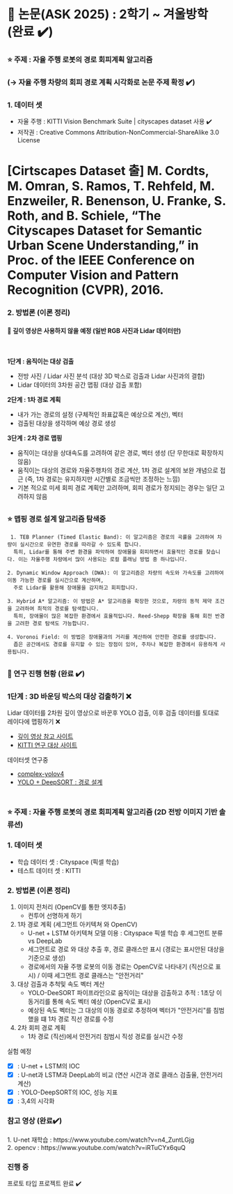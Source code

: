 # 🥇 논문(ASK 2025) : 2학기 ~ 겨울방학 (완료 ✔️)
### :star: 주제 : 자율 주행 로봇의 경로 회피계획 알고리즘 
### (→ 자율 주행 차량의 회피 경로 계획 시각화로 논문 주제 확정 ✔️)
<h3>1. 데이터 셋</h3>

- 자율 주행 : KITTI Vision Benchmark Suite | cityscapes dataset 사용 ✔️
- 저작권 : Creative Commons Attribution-NonCommercial-ShareAlike 3.0 License

# [Cirtscapes Dataset 출] M. Cordts, M. Omran, S. Ramos, T. Rehfeld, M. Enzweiler, R. Benenson, U. Franke, S. Roth, and B. Schiele, “The Cityscapes Dataset for Semantic Urban Scene Understanding,” in Proc. of the IEEE Conference on Computer Vision and Pattern Recognition (CVPR), 2016.

<h3>2. 방법론 (이론 정리)</h3>
<h4>🥈 깊이 영상은 사용하지 않을 예정 (일반 RGB 사진과 Lidar 데이터만)</h4><br>

**1단계 : 움직이는 대상 검출**
- 전방 사진 / Lidar 사진 분석 (대상 3D 박스로 검출과 Lidar 사진과의 결합)
- Lidar 데이터의 3차원 공간 맵핑 (대상 검출 포함)

**2단계 : 1차 경로 계획**
- 내가 가는 경로의 설정 (구체적인 좌표값혹은 예상으로 계산), 벡터
- 검출된 대상을 생각하며 예상 경로 생성

**3단계 : 2차 경로 맵핑**
- 움직이는 대상을 상대속도를 고려하여 같은 경로, 벡터 생성 (단 무한대로 확장하지 않음)
- 움직이는 대상의 경로와 자율주행차의 경로 계산, 1차 경로 설계의 보완 개념으로 접근 (즉, 1차 경로는 유지하지만 시간별로 조금씩만 조정하는 느낌)
- 기본 적으로 미세 회피 경로 계획만 고려하며, 회피 경로가 정지되는 경우는 일단 고려하지 않음 <br>
##
### :star: 맵핑 경로 설계 알고리즘 탐색중
<pre><code> 1. TEB Planner (Timed Elastic Band): 이 알고리즘은 경로의 곡률을 고려하여 차량이 실시간으로 유연한 경로를 따라갈 수 있도록 합니다. 
  특히, Lidar를 통해 주변 환경을 파악하여 장애물을 회피하면서 효율적인 경로를 찾습니다. 이는 자율주행 차량에서 많이 사용되는 로컬 플래닝 방법 중 하나입니다​.
  
2. Dynamic Window Approach (DWA): 이 알고리즘은 차량의 속도와 가속도를 고려하여 이동 가능한 경로를 실시간으로 계산하며, 
  주로 Lidar를 활용해 장애물을 감지하고 회피합니다​.
  
3. Hybrid A* 알고리즘: 이 방법은 A* 알고리즘을 확장한 것으로, 차량의 동적 제약 조건을 고려하여 최적의 경로를 탐색합니다. 
  특히, 장애물이 많은 복잡한 환경에서 효율적입니다. Reed-Shepp 확장을 통해 회전 반경을 고려한 경로 탐색도 가능합니다​.
  
4. Voronoi Field: 이 방법은 장애물과의 거리를 계산하여 안전한 경로를 생성합니다. 
  좁은 공간에서도 경로를 유지할 수 있는 장점이 있어, 주차나 복잡한 환경에서 유용하게 사용됩니다​.
</code></pre>

##
### 🏴 연구 진행 현황 (완료 ✔️)
### 1단계 : 3D 바운딩 박스의 대상 검출하기 ❌
Lidar 데이터를 2차원 깊이 영상으로 바꾼후 YOLO 검출, 이후 검출 데이터를 토대로 레이다에 맵핑하기 ❌
- [깊이 영상 참고 사이트](https://velog.io/@happy_quokka/Sensor-Fusion-%ED%94%84%EB%A1%9C%EC%A0%9D%ED%8A%B8-3.-LiDAR-Projection-%EA%B3%BC%EC%A0%95-%EB%B0%8F-%EA%B5%AC%ED%98%84-Open3D-Mayavi)
- [KITTI 연구 대상 사이트](https://github.com/kuixu/kitti_object_vis?tab=readme-ov-file)

데이터셋 연구중

- [complex-yolov4](https://www.youtube.com/watch?v=F3IEobi7Li4)
- [YOLO + DeepSORT : 경로 설계](https://www.youtube.com/watch?v=w80cToFgto8) <br><br>
##
### :star: 주제 : 자율 주행 로봇의 경로 회피계획 알고리즘 (2D 전방 이미지 기반 솔류션)
<h3>1. 데이터 셋</h3>

- 학습 데이터 셋 : Cityspace (픽셀 학습)
- 테스트 데이터 셋 : KITTI

<h3>2. 방법론 (이론 정리)</h3>

1. 이미지 전처리 (OpenCV를 통한 엣지추출)
   - 컨투어 선명하게 하기
2. 1차 경로 계획 (세그먼트 아키텍쳐 와 OpenCV)
   - U-net + LSTM 아키텍쳐 모델 이용 : Cityspace 픽셀 학습 후 세그먼트 분류 vs DeepLab
   - 세그먼트로 경로 와 대상 추출 후, 경로 클래스만 표시 (경로는 표시안된 대상을 기준으로 생성)
   - 경로에서의 자율 주행 로봇의 이동 경로는 OpenCV로 나타내기 (직선으로 표시) / 이때 세그먼트 경로 클래스는 "안전거리"
3. 대상 검출과 추척및 속도 벡터 계산
   - YOLO-DeeSORT 파이프라인으로 움직이는 대상을 검출하고 추적 : 1초당 이동거리를 통해 속도 벡터 예상 (OpenCV로 표시)
   - 예상된 속도 벡터는 그 대상의 이동 경로로 추정하며 벡터가 "안전거리"를 침범했을 떄 1차 경로 직선 경로를 수정
4. 2차 회피 경로 계획
   - 1차 경로 (직선)에서 안전거리 침범시 직성 경로를 실시간 수정

실험 예정
- [x] : U-net + LSTM의 IOC
- [x] : U-net과 LSTM과 DeepLab의 비교 (연산 시간과 경로 클래스 검출율, 안전거리 계산)
- [x] : YOLO-DeepSORT의 IOC, 성능 지표
- [x] : 3,4의 시각화

<h3>참고 영상 (완료✔️)</h3>
1. U-net 재학습 : https://www.youtube.com/watch?v=n4_ZuntLGjg <br>
2. opencv : https://www.youtube.com/watch?v=iRTuCYx6quQ

<h3>진행 중</h3>
프로토 타입 프로젝트 완료 ✔️
